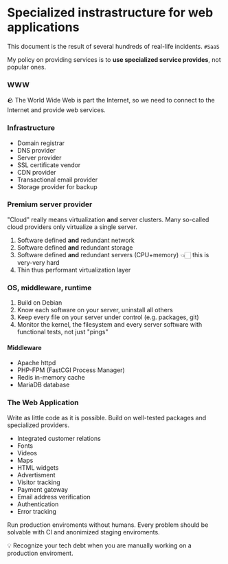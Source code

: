 # Specialized instrastructure for web applications

This document is the result of several hundreds of real-life incidents. `#SaaS`

My policy on providing services is to **use specialized service provides**, not popular ones.

### WWW

🪨 The World Wide Web is part the Internet, so we need to connect to the Internet and provide web services.

### Infrastructure

- Domain registrar
- DNS provider
- Server provider
- SSL certificate vendor
- CDN provider
- Transactional email provider
- Storage provider for backup

### Premium server provider

"Cloud" really means virtualization **and** server clusters.
Many so-called cloud providers only virtualize a single server.

1. Software defined **and** redundant network
2. Software defined **and** redundant storage
3. Software defined **and** redundant servers (CPU+memory) 👈🏻 this is very-very hard
4. Thin thus performant virtualization layer

### OS, middleware, runtime

1. Build on Debian
2. Know each software on your server, uninstall all others
3. Keep every file on your server under control (e.g. packages, git)
4. Monitor the kernel, the filesystem and every server software with functional tests, not just "pings"

#### Middleware

- Apache httpd
- PHP-FPM (FastCGI Process Manager)
- Redis in-memory cache
- MariaDB database

### The Web Application

Write as little code as it is possible.
Build on well-tested packages and specialized providers.

- Integrated customer relations
- Fonts
- Videos
- Maps
- HTML widgets
- Advertisment
- Visitor tracking
- Payment gateway
- Email address verification
- Authentication
- Error tracking

Run production enviroments without humans.
Every problem should be solvable with CI and anonimized staging enviroments.

💡 Recognize your tech debt when you are manually working on a production enviroment.
